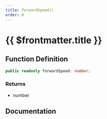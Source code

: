 ```yaml
---
title: forwardSpeed()
order: 0
---
```


# {{ $frontmatter.title }}

## Function Definition

```ts
public readonly forwardSpeed: number;
```

### Returns

* number

## Documentation

<!--@include: ./parts/forwardSpeed.md-->
